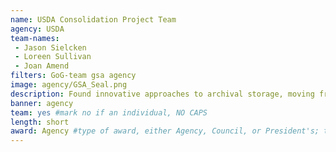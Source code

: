```yaml
---
name: USDA Consolidation Project Team
agency: USDA
team-names:
 - Jason Sielcken
 - Loreen Sullivan
 - Joan Amend
filters: GoG-team gsa agency
image: agency/GSA_Seal.png
description: Found innovative approaches to archival storage, moving from hard copy film storage to digital storage and allowing for a reimbursable work center that offers similar services to other agencies. Their work resulted in a complete business model transformation that eliminated over $2.5 million in annual private market lease costs, reduced USDA’s footprint by 54%, and saved taxpayers over $74 million.
banner: agency
team: yes #mark no if an individual, NO CAPS
length: short
award: Agency #type of award, either Agency, Council, or President's; this is case sensitive so make sure to match the options listed exactly. This section generates the format of the card
---
```

